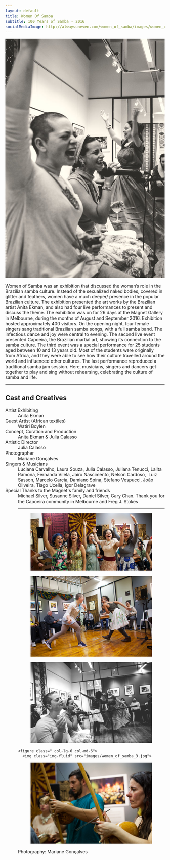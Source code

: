 ```yaml
---
layout: default
title: Women Of Samba
subtitle: 100 Years of Samba - 2016
socialMediaImage: http://alwaysuneven.com/women_of_samba/images/women_of_samba_2.jpg
---
```


<img class="img-fluid float-right ml-3 mb-3" src="images/women_of_samba_side.jpg" />
  
<span class="display-4">W</span>omen of Samba was an exhibition that discussed the woman’s role in the Brazilian samba culture. Instead of the sexualized naked bodies, covered in glitter and feathers, women have a much deeper/ presence in the popular Brazilian culture. 
The exhibition presented the art works by the Brazilian artist Anita Ekman, and also had four live performances to present and discuss the theme. The exhibition was on for 26 days at the Magnet Gallery in Melbourne, during the months of August and September 2016. Exhibition hosted approximately 400 visitors. 
On the opening night, four female singers sang traditional Brazilian samba songs, with a full samba band. The infectious dance and joy were central to evening. 
The second live event presented Capoeira, the Brazilian martial art, showing its connection to the samba culture.
The third event was a special performance for 25 students aged between 10 and 13 years old. Most of the students were originally from Africa, and they were able to see how their culture travelled around the world and influenced other cultures. 
The last performance reproduced a traditional samba jam session. Here, musicians, singers and dancers get together to play and sing without rehearsing, celebrating the culture of samba and life.

----

## Cast and Creatives

<dl class="row">
  <dt class="col-6">Artist Exhibiting</dt>
  <dd class="col-6">Anita Ekman</dd>

  <dt class="col-6">Guest Artist (African textiles)</dt>
  <dd class="col-6">Watiri Boylen<dd>

  <dt class="col-6">Concept, Curation and Production</dt>
  <dd class="col-6">Anita Ekman &amp; Julia Calasso <dd>    
  
  <dt class="col-6">Artistic Director</dt>
  <dd class="col-6">Julia Calasso <dd>    

  <dt class="col-6">Photographer</dt>
  <dd class="col-6">Mariane Gonçalves<dd>    

  <dt class="col-6">Singers &amp; Musicians</dt>
  <dd class="col-6">Luciana Carvalho, Laura Souza, Julia Calasso, Juliana Tenucci, Lalita Ramona, Fernanda Vilela, Jairo
Nascimento, Nelson Cardoso,  Luiz Sasson, Marcelo Garcia, Damiano Spina, Stefano Vespucci, João
Oliveira, Tiago Ucella, Igor Delagrave<dd>  

  <dt class="col-6">Special Thanks to the Magnet&#39;s family and friends </dt>
  <dd class="col-6">Michael Silver, Susanne Silver, Daniel Silver, Gary
Chan. Thank you for the Capoeira community in Melbourne and Freg J. Stokes<dd> 
<dl>  

<hr>

<div class="row">
  <figure class=" col-lg-12 col-md-12">
      <img class="img-fluid w-100" src="images/women.jpg">
  </figure>
  <figure class=" col-lg-6 col-md-6">
      <img class="img-fluid" src="images/women_of_samba_1.jpg">
  </figure>
  <figure class=" col-lg-6 col-md-6">
      <img class="img-fluid" src="images/women_of_samba_2.jpg">
  </figure>

    <figure class=" col-lg-6 col-md-6">
      <img class="img-fluid" src="images/women_of_samba_3.jpg">
  </figure>
  <figure class=" col-lg-6 col-md-6">
      <img class="img-fluid" src="images/women_of_samba_4.jpg">
  </figure>
  <div class="col-12">
    <p class="lead">
      Photography: Mariane Gonçalves 
    </p>
  </div>
</div>
